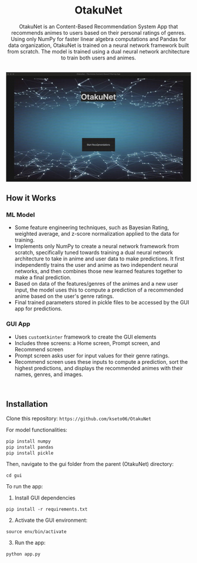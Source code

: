 <h1 align= "center">OtakuNet</h1>

<div align="center">
  OtakuNet is an Content-Based Recommendation System App that recommends animes to users based on their personal ratings of genres. 
  Using only NumPy for faster linear algebra computations and Pandas for data organization, OtakuNet is trained on a neural network framework built from scratch. The model is trained using a dual neural network architecture to train both users and animes.
</div>

<br>

![Demo](demo/recsys_demo.gif)

## How it Works
### ML Model
- Some feature engineering techniques, such as Bayesian Rating, weighted average, and z-score normalization applied to the data for training.
- Implements only NumPy to create a neural network framework from scratch, specifically tuned towards training a dual neural network architecture to take in anime and user data to make predictions. It first independently trains the user and anime as two independent neural networks, and then combines those new learned features together to make a final prediction. 
- Based on data of the features/genres of the animes and a new user input, the model uses this to compute a prediction of a recommended anime based on the user's genre ratings.
- Final trained parameters stored in pickle files to be accessed by the GUI app for predictions.

### GUI App
- Uses `customtkinter` framework to create the GUI elements
- Includes three screens: a Home screen, Prompt screen, and Recommend screen
- Prompt screen asks user for input values for their genre ratings.
- Recommend screen uses these inputs to compute a prediction, sort the highest predictions, and displays the recommended animes with their names, genres, and images.

<br>

## Installation

Clone this repository:
`https://github.com/kseto06/OtakuNet`

For model functionalities:
```
pip install numpy
pip install pandas
pip install pickle
```

Then, navigate to the gui folder from the parent (OtakuNet) directory:
```
cd gui
```

To run the app:

1) Install GUI dependencies
```
pip install -r requirements.txt
```

2) Activate the GUI environment:
```
source env/bin/activate
```

3) Run the app:
```
python app.py
```
